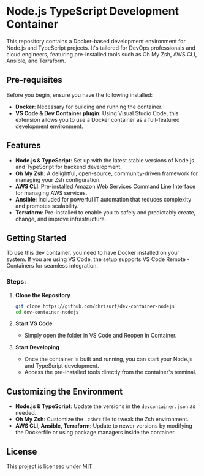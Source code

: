 # Node.js TypeScript Development Container

This repository contains a Docker-based development environment for Node.js and TypeScript projects. It's tailored for DevOps professionals and cloud engineers, featuring pre-installed tools such as Oh My Zsh, AWS CLI, Ansible, and Terraform.

## Pre-requisites

Before you begin, ensure you have the following installed:
- **Docker**: Necessary for building and running the container.
- **VS Code & Dev Container plugin**: Using Visual Studio Code, this extension allows you to use a Docker container as a full-featured development environment.

## Features

- **Node.js & TypeScript**: Set up with the latest stable versions of Node.js and TypeScript for backend development.
- **Oh My Zsh**: A delightful, open-source, community-driven framework for managing your Zsh configuration.
- **AWS CLI**: Pre-installed Amazon Web Services Command Line Interface for managing AWS services.
- **Ansible**: Included for powerful IT automation that reduces complexity and promotes scalability.
- **Terraform**: Pre-installed to enable you to safely and predictably create, change, and improve infrastructure.

## Getting Started

To use this dev container, you need to have Docker installed on your system. If you are using VS Code, the setup supports VS Code Remote - Containers for seamless integration.

### Steps:

1. **Clone the Repository**
    ```bash
    git clone https://github.com/chrisurf/dev-container-nodejs
    cd dev-container-nodejs
    ```

2. **Start VS Code**
    - Simply open the folder in VS Code and Reopen in Container.

3. **Start Developing**
    - Once the container is built and running, you can start your Node.js and TypeScript development.
    - Access the pre-installed tools directly from the container's terminal.

## Customizing the Environment

- **Node.js & TypeScript**: Update the versions in the `devcontainer.json` as needed.
- **Oh My Zsh**: Customize the `.zshrc` file to tweak the Zsh environment.
- **AWS CLI, Ansible, Terraform**: Update to newer versions by modifying the Dockerfile or using package managers inside the container.

## License

This project is licensed under [MIT](./LICENSE)
